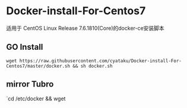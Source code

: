 # Docker-install-For-Centos7
适用于 CentOS Linux Release 7.6.1810(Core)的docker-ce安装脚本
## GO Install 
`wget https://raw.githubusercontent.com/cyataku/Docker-install-For-Centos7/master/docker.sh && sh docker.sh`

## mirror Tubro
`cd /etc/docker && wget  